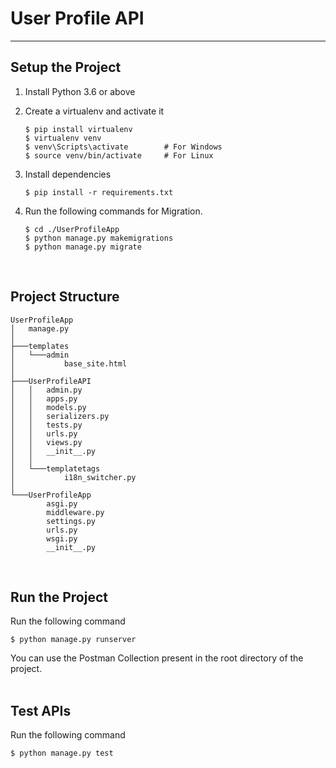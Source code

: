 # User Profile API

<hr/>

## Setup the Project

1. Install Python 3.6 or above

2. Create a virtualenv and activate it
    ```
    $ pip install virtualenv 
    $ virtualenv venv
    $ venv\Scripts\activate        # For Windows
    $ source venv/bin/activate     # For Linux
    ```

3. Install dependencies
    ```
    $ pip install -r requirements.txt
    ```

4. Run the following commands for Migration.
    ```
    $ cd ./UserProfileApp
    $ python manage.py makemigrations
    $ python manage.py migrate
    ```

<br/>

## Project Structure

```
UserProfileApp
│   manage.py
│
├───templates
│   └───admin
│           base_site.html
│
├───UserProfileAPI
│   │   admin.py
│   │   apps.py
│   │   models.py
│   │   serializers.py
│   │   tests.py
│   │   urls.py
│   │   views.py
│   │   __init__.py
│   │
│   └───templatetags
│           i18n_switcher.py
│
└───UserProfileApp
        asgi.py
        middleware.py
        settings.py
        urls.py
        wsgi.py
        __init__.py
```

<br/>

## Run the Project

Run the following command

```
$ python manage.py runserver
```

You can use the Postman Collection present in the root directory of the project.
<br/><br/>

## Test APIs

Run the following command

```
$ python manage.py test
```

<br/>